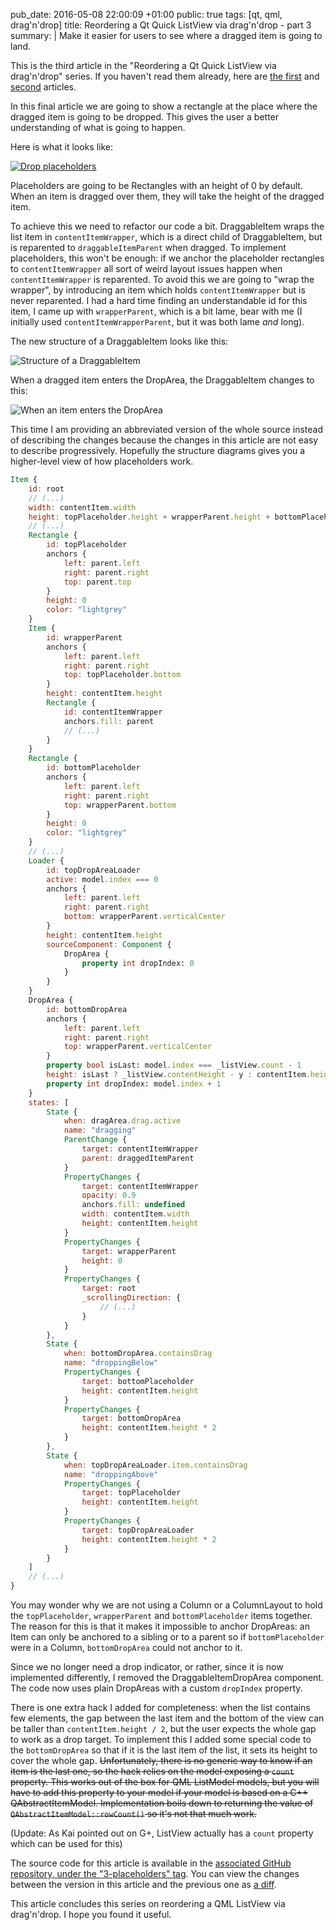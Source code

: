 pub_date: 2016-05-08 22:00:09 +01:00
public: true
tags: [qt, qml, drag'n'drop]
title: Reordering a Qt Quick ListView via drag'n'drop - part 3
summary: |
    Make it easier for users to see where a dragged item is going to land.

This is the third article in the "Reordering a Qt Quick ListView via drag'n'drop" series. If you haven't read them already, here are [the first](/2016/reordering-a-listview-via-dragndrop-1) and [second](/2016/reordering-a-listview-via-dragndrop-2) articles.

In this final article we are going to show a rectangle at the place where the dragged item is going to be dropped. This gives the user a better understanding of what is going to happen.

Here is what it looks like:

[![Drop placeholders](thumb_drop-placeholders.png)](drop-placeholders.gif)

Placeholders are going to be Rectangles with an height of 0 by default. When an item is dragged over them, they will take the height of the dragged item.

To achieve this we need to refactor our code a bit. DraggableItem wraps the list item in `contentItemWrapper`, which is a direct child of DraggableItem, but is reparented to `draggableItemParent` when dragged. To implement placeholders, this won't be enough: if we anchor the placeholder rectangles to `contentItemWrapper` all sort of weird layout issues happen when `contentItemWrapper` is reparented. To avoid this we are going to "wrap the wrapper", by introducing an item which holds `contentItemWrapper` but is never reparented. I had a hard time finding an understandable id for this item, I came up with `wrapperParent`, which is a bit lame, bear with me (I initially used `contentItemWrapperParent`, but it was both lame *and* long).

The new structure of a DraggableItem looks like this:

![Structure of a DraggableItem](items.png)

When a dragged item enters the DropArea, the DraggableItem changes to this:

![When an item enters the DropArea](items-hovered.png)

This time I am providing an abbreviated version of the whole source instead of describing the changes because the changes in this article are not easy to describe progressively. Hopefully the structure diagrams gives you a higher-level view of how placeholders work.

```qml
Item {
    id: root
    // (...)
    width: contentItem.width
    height: topPlaceholder.height + wrapperParent.height + bottomPlaceholder.height
    // (...)
    Rectangle {
        id: topPlaceholder
        anchors {
            left: parent.left
            right: parent.right
            top: parent.top
        }
        height: 0
        color: "lightgrey"
    }
    Item {
        id: wrapperParent
        anchors {
            left: parent.left
            right: parent.right
            top: topPlaceholder.bottom
        }
        height: contentItem.height
        Rectangle {
            id: contentItemWrapper
            anchors.fill: parent
            // (...)
        }
    }
    Rectangle {
        id: bottomPlaceholder
        anchors {
            left: parent.left
            right: parent.right
            top: wrapperParent.bottom
        }
        height: 0
        color: "lightgrey"
    }
    // (...)
    Loader {
        id: topDropAreaLoader
        active: model.index === 0
        anchors {
            left: parent.left
            right: parent.right
            bottom: wrapperParent.verticalCenter
        }
        height: contentItem.height
        sourceComponent: Component {
            DropArea {
                property int dropIndex: 0
            }
        }
    }
    DropArea {
        id: bottomDropArea
        anchors {
            left: parent.left
            right: parent.right
            top: wrapperParent.verticalCenter
        }
        property bool isLast: model.index === _listView.count - 1
        height: isLast ? _listView.contentHeight - y : contentItem.height
        property int dropIndex: model.index + 1
    }
    states: [
        State {
            when: dragArea.drag.active
            name: "dragging"
            ParentChange {
                target: contentItemWrapper
                parent: draggedItemParent
            }
            PropertyChanges {
                target: contentItemWrapper
                opacity: 0.9
                anchors.fill: undefined
                width: contentItem.width
                height: contentItem.height
            }
            PropertyChanges {
                target: wrapperParent
                height: 0
            }
            PropertyChanges {
                target: root
                _scrollingDirection: {
                    // (...)
                }
            }
        },
        State {
            when: bottomDropArea.containsDrag
            name: "droppingBelow"
            PropertyChanges {
                target: bottomPlaceholder
                height: contentItem.height
            }
            PropertyChanges {
                target: bottomDropArea
                height: contentItem.height * 2
            }
        },
        State {
            when: topDropAreaLoader.item.containsDrag
            name: "droppingAbove"
            PropertyChanges {
                target: topPlaceholder
                height: contentItem.height
            }
            PropertyChanges {
                target: topDropAreaLoader
                height: contentItem.height * 2
            }
        }
    ]
    // (...)
}
```

You may wonder why we are not using a Column or a ColumnLayout to hold the `topPlaceholder`, `wrapperParent` and `bottomPlaceholder` items together. The reason for this is that it makes it impossible to anchor DropAreas: an Item can only be anchored to a sibling or to a parent so if `bottomPlaceholder` were in a Column, `bottomDropArea` could not anchor to it.

Since we no longer need a drop indicator, or rather, since it is now implemented differently, I removed the DraggableItemDropArea component. The code now uses plain DropAreas with a custom `dropIndex` property.

There is one extra hack I added for completeness: when the list contains few elements, the gap between the last item and the bottom of the view can be taller than `contentItem.height / 2`, but the user expects the whole gap to work as a drop target. To implement this I added some special code to the `bottomDropArea` so that if it is the last item of the list, it sets its height to cover the whole gap. <strike>Unfortunately, there is no generic way to know if an item is the last one, so the hack relies on the model exposing a `count` property. This works out of the box for QML ListModel models, but you will have to add this property to your model if your model is based on a C++ QAbstractItemModel. Implementation boils down to returning the value of `QAbstractItemModel::rowCount()` so it's not that much work.</strike>

(Update: As Kai pointed out on G+, ListView actually has a `count` property which can be used for this)

The source code for this article is available in the [associated GitHub repository, under the "3-placeholders" tag][gh]. You can view the changes between the version in this article and the previous one as [a diff][ghdiff].

[gh]: https://github.com/agateau/listviewdragitem/tree/3-placeholders
[ghdiff]: https://github.com/agateau/listviewdragitem/compare/2-drag-scroll...3-placeholders

This article concludes this series on reordering a QML ListView via drag'n'drop. I hope you found it useful.
